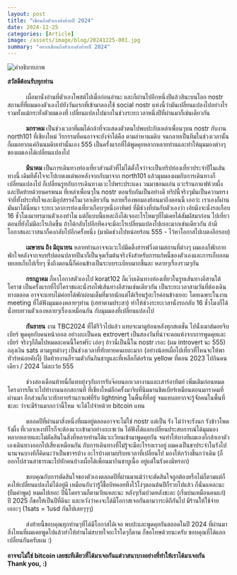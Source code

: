```yaml
---
layout: post
title: "เขียนถึงตัวเองส่งท้ายปี 2024"
date: 2024-12-25
categories: [Article]
image: /assets/image/blog/20241225-001.jpg
summary: "อยากเขียนถึงตัวเองส่งท้ายปี 2024"
---
```


<img src="{{ '/assets/image/blog/20241225-001.jpg' | relative_url }}"
     alt="คำอธิบายภาพ"
     class="mx-auto rounded-xl mb-6"
     loading="lazy">

<b>สวัสดีต้อนรับทุกท่าน</b>
<br><br>
&ensp;&ensp;&ensp;&ensp;&ensp;&ensp;เผื่อมานั่งอ่านที่ตัวเองโพสต์ไปเมื่อก่อนอ่านะ และก็ผ่านไปอีกหนึ่งปีแล้วสินะบนโลก nostr สถานที่ที่ผมมองตัวเองไปยังวันแรกที่เข้ามาลองใช้ social nostr แห่งนี้ว่ามันเปลี่ยนแปลงไปอย่างไร รวมทั้งแม้กระทั่งตัวผมเองที่ เปลี่ยนแปลงไปมากในช่วงระยะเวลาหนึ่งปีที่ผ่านมาก็เช่นเดียวกัน 
<br><br>
&ensp;&ensp;&ensp;&ensp;&ensp;&ensp;<b>มกราคม</b> เป็นช่วงเวลาที่ผมได้กล้าที่จะแสดงตัวตนไปพบปะกับเหล่าเพื่อนๆบน nostr กับงาน north101 ที่เชียงใหม่ วีรกรรมที่คนอาจจะยังจำได้คือ ตามล่าหานมดิบ จนกลายเป็นทีมในช่วงเวลานั้น ก็ผมอยากแค่กินนมดิบเท่านั้นเอง 555 เป็นครั้งแรกที่ได้พูดคุยหลากหลายท่านและทำให้มุมมองต่างๆของผมเองได้เปลี่ยนแปลงไป  
<br>
&ensp;&ensp;&ensp;&ensp;&ensp;&ensp;<b>มีนาคม</b> เป็นการเดินทางท่องเที่ยวส่วนตัวที่ไม่ได้ตั้งใจว่าจะเป็นทริปท่องเที่ยวประจำปีในเส้นทางนี้ เดิมทีตั้งใจจะไปเบตงแต่พอหลังจากกับมาจาก north101 แล้วมุมมองผมกับการเดินทางก็เปลี่ยนแปลงไป ก็เปลี่ยนรูทกับการเดินทางแวะไปพระประแดง วนมาขอนแก่น แวะร้านกาแฟห้วยผึ้งและปิดท้ายด้วยนครพนม ที่เหล่าเพื่อนๆใน nostr ตอนรับกันเป็นอย่างดี ทริปนี้จริงๆมันเป็นความทรงจำที่ทั้งประทับใจและมีอุปสรรค์ในเวลาเดียวกัน หลายเรื่องพอมองย้อนมาถึงตอนนี้ เออว่ะ เราเองก็ผ่านมันมาได้นี่หนา ระยะเวลาการท่องเที่ยวเกือบๆหนึ่งอาทิตย์ ที่มีช่วงที่บ่นกับตัวเองว่า เอ้ยมึงจะนั่งรถเกือบ 16 ชั่วโมงมาทรมานตัวเองทำไม แต่ก็แบบนี้แหละถึงได้เจออะไรไหมๆที่ไม่เคยได้สัมผัสมาก่อน ไปเที่ยวตอนที่ยังไม่มีอะไรเกิดขึ้น ถ้าได้กลับไปอีกทีคงจะมีอะไรเปลี่ยนแปลงไปเยอะมากเช่นเดียวกัน ถ้ามีโอกาสและวาสนาก็คงกลับไปอีกครั้งหนึ่ง (มาผิดช่วงไปหน่อยร้อน 555 - ไว้หาโอกาสไปเบตงอีกรอบ)
<br><br>
&ensp;&ensp;&ensp;&ensp;&ensp;&ensp;<b>เมษายน ถึง มิถุนายน</b> หลายท่านอาจจะแวะไปมีดติ้งฮารฟวิ่งตามสถานที่ต่างๆ ผมเองก็พักกายพักใจหลังจากจบทริปตอนปลายปีนาก็เป็นจุดเริ่มต้นจริงจังสำหรับการแก้หนี้ของตัวเองและการเก็บออม ทยอยเก็บไปเรี่ยๆ ซึ่งถึงตอนนี้ก็ค่อนข้างเป็นระบบระเบียบมากขึ้นละ หลายๆเรื่องรวมๆกัน 
<br><br>
&ensp;&ensp;&ensp;&ensp;&ensp;&ensp;<b>กรกฏาคม</b> ก็หาโอกาสตัวเองไป korat102 ก็แว๊บเดินทางท่องเที่ยวในรูทเส้นทางอีสานใต้ โคราช เป็นครั้งแรกที่ไปโคราชและนั่งรถไฟเส้นทางอีสานเช่นเดียวกัน เป็นระยะเวลาสามวันที่ต้องเดินทางตลอด อาจจะแทบไม่ค่อยได้พักผ่อนเต็มที่มากนักแต่ได้เรียนรู้อะไรค่อนข้างเยอะ โดยเฉพาะในงาน meeting ที่ได้ฟังมุมมองหลายๆท่าน (เฮฮาตามประสา) ทำให้ช่วงระยะเวลานั่งรถกลับ 16 ชั่วโมงก็ได้นั่งทบทวนตัวเองหลายๆเรื่องเหมือนกัน กับมุมมองที่เปลี่ยนแปลงไป 
<br><br>
&ensp;&ensp;&ensp;&ensp;&ensp;&ensp;<b>กันยายน</b> งาน TBC2024 ที่ได้รีวิวไปแล้ว แทบจะมาดูย้อนหลังทุกสเตชั่น ไปนั่งเมาส์มอยจิบเบียร์ พูดคุยกับคนหน้าออล อย่างกะเป็นคน extrovert เป็นสองวันที่น่าจะคอแห้งจากการพูดคุยและเบียร์ จริงๆก็ลืมไปหมดละคนนี้ใครฟร๊ะ เอ่อๆ อ้าวนี่เป็นนี้ใน nostr เรอะ (ผม introvert นะ 555) ถลุงเงิน sats ตามบูทต่างๆ เป็นช่วงเวลาที่ทักทายคนเยอะมาก (อย่างน้อยเผื่อไปเที่ยวที่ไหนจะให้พาทัวร์หน่อยคับงี้) ปิดท้ายงานก็รวมตัวกันกินชาบูและที่เหลือก็ต่อร้าน yellow ที่ตอน 2023 ไปกินคนเดียว / 2024 ไม่ละเว้ย 555 
<br><br>
&ensp;&ensp;&ensp;&ensp;&ensp;&ensp;ช่วงสองเดือนท้ายนี่ก็แทบยุ่งๆกับการรับจ๊อบนอกเวลางานและเสาร์อาทิตย์ เพิ่มเติมก่อนหมดโครงการก็แวะไปทำงานนอกสถานที่ ที่เชียงใหม่อีกครั้งมาจิบที่นิมมานชิตเบียร์เหมือนตอนมกราคมที่ผ่านมา อีกส่วนก็แวะทักทายร้านกาแฟที่รับ lightning ในพื้นที่ที่อยู่ จนแทบอยากจะรู้จักคนในพื้นที่ชะละ ว่าจะมีร้านมากกว่านี้ไหม จะได้ไปจ่ายด้วย bitcoin แทน
<br><br>
&ensp;&ensp;&ensp;&ensp;&ensp;&ensp;ตลอดปีที่ผ่านมาสิ่งหนึ่งที่ผมอยู่ตลอดอาจจะไม่ใช่ nostr แต่เป็น รัง ไม่ว่าจะรังนก รังข้าวโพด รังผึ้ง ที่เวลาเหงาทีไรก็จะต้องแวะเข้ามาอย่างกะเซเว่น ได้ฟังได้แลกเปลี่ยนประสบการณ์ได้มุมมองหลากหลายและไม่ตัดสินในสิ่งที่หลายท่านได้แวะเวียนเข้ามาพูดคุยกัน จนทำให้บางทีผมเองก็กล้าเอาตัวเองเดินทางออกไปเสี่ยงเหมือนกัน กับการเดินทางที่ไม่รู้จะมีอะไรรอเราอยู่ ผมคงเป็นขาประจำในรังไปนานจนบางทีก็คิดนะว่าเป็นขาจรบ้าง อะไรบ้างตามบริบทเวลาที่เปลี่ยนไป มองให้กว้างขึ้นกว่าเดิม (ก็ออกไปสวนสาธารณะไปทักคนบ้างเผื่อได้เพื่อนมากินชาบูเนื้อ อยู่แต่ในรังคงมีหรอก)
<br><br>
&ensp;&ensp;&ensp;&ensp;&ensp;&ensp;ขอบคุณกับการตัดสินใจของตัวเองตลอดปีที่ผ่านมาแม้ว่าจะตัดสินใจถูกต้องหรือไม่ก็ตามแต่ก็คงให้เปลี่ยนแปลงไม่ได้อยู่ดี เหมือนกับว่ารู้งี้ชื้อบิทคอยทิ้งไว้โง่ๆตอนต้นปีก็รวยไปแล้ว ก็นั่นแหละนะ (ยืมคำพูด) หมดไปเยอะ ปีนี้โดยรวมก็ตามวัยแหละนะ หลังๆเริ่มปวดหลังชะละ (เริ่มบ่นเหมือนคนแก่) ปี 2025 ก็ขอให้เป็นปีที่ดีนะ และหวังว่าคงจะได้มีโอกาสเจอกันตามวาระดิถีกันไป  มีร้านให้ใช้จ่ายเยอะๆ (1sats = 1usd กันไปเลยๆๆๆ)
<br><br>
&ensp;&ensp;&ensp;&ensp;&ensp;&ensp;ส่งท้ายนี้ขอบคุณทุกท่านๆที่ได้มีโอกาสได้เจอ พบปะและพูดคุยกันตลอดในปี 2024 ที่ผ่านมาสิ่งไหนที่ผมเคยพูดไปแล้วทำให้ท่านไม่สบายใจอะไรใดๆก็ตาม ก็ขอโทษด้วยนะครับ ขอบคุณที่ได้แลกเปลี่ยนกันครับผม :)
<br><br>
<b>อาจจะไม่ใช่ bitcoin เลยชะทีเดียวที่ได้มาเจอกันแต่วาสนาบางอย่างที่ทำให้เราได้มาเจอกัน </b>
<br>
<b>Thank you, :)</b>




